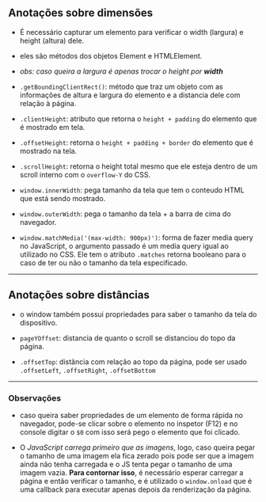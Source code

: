 ## Anotações sobre dimensões
- É necessário capturar um elemento para verificar o width (largura) e height (altura) dele.

- eles são métodos dos objetos Element e HTMLElement.

- *obs: caso queira a largura é apenas trocar o height por **width***
- `.getBoundingClientRect()`: método que traz um objeto com as informações de altura e largura do elemento e a distancia dele com relação à página.

- `.clientHeight`: atributo que retorna o `height + padding` do elemento que é mostrado em tela.

- `.offsetHeight`: retorna o `height + padding + border` do elemento que é mostrado na tela.

- `.scrollHeight`: retorna o height total mesmo que ele esteja dentro de um scroll interno com o `overflow-Y` do CSS. 

- `window.innerWidth`: pega tamanho da tela que tem o conteudo HTML que está sendo mostrado.

- `window.outerWidth`: pega o tamanho da tela + a barra de cima do navegador.

- `window.matchMedia('(max-width: 900px)')`: forma de fazer media query no JavaScript, o argumento passado é um media query igual ao utilizado no CSS. Ele tem o atributo `.matches` retorna booleano para o caso de ter ou não o tamanho da tela especificado.

---

## Anotações sobre distâncias
- o window também possui propriedades para saber o tamanho da tela do dispositivo.

- `pageYOffset`: distancia de quanto o scroll se distanciou do topo da página.

- `.offsetTop`: distância com relação ao topo da página, pode ser usado `.offsetLeft`, `.offsetRight`, `.offsetBottom`

---

### Observações
- caso queira saber propriedades de um elemento de forma rápida no navegador, pode-se clicar sobre o elemento no inspetor (F12) e no console digitar o `$0` com isso será pego o elemento que foi clicado.

- O *JavaScript carrega primeiro que as imagens*, logo, caso queira pegar o tamanho de uma imagem ela fica zerado pois pode ser que a imagem ainda não tenha carregada e o JS tenta pegar o tamanho de uma imagem vazia. **Para contornar isso**, é necessário esperar carregar a página e então verificar o tamanho, e é utilizado o `window.onload` que é uma callback para executar apenas depois da renderização da página.